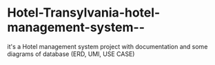 # Hotel-Transylvania-hotel-management-system--
it's a Hotel management system project with documentation and some diagrams of database (ERD, UMl, USE CASE)
